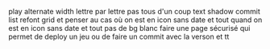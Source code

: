 play alternate width lettre par lettre pas tous d'un coup
text shadow commit list
refont grid et penser au cas où on est en icon sans date et tout
quand on est en icon sans date et tout pas de bg blanc
faire une page sécurisé qui permet de deploy un jeu ou de faire un commit avec la verson et tt